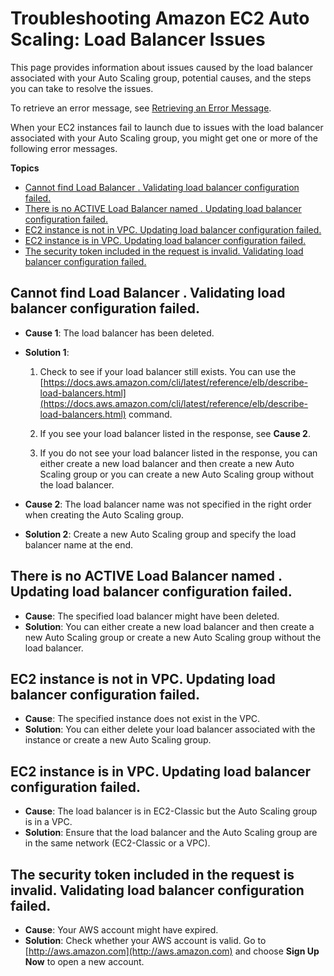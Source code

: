 # Troubleshooting Amazon EC2 Auto Scaling: Load Balancer Issues<a name="ts-as-loadbalancer"></a>

This page provides information about issues caused by the load balancer associated with your Auto Scaling group, potential causes, and the steps you can take to resolve the issues\.

To retrieve an error message, see [Retrieving an Error Message](CHAP_Troubleshooting.md#RetrievingErrors)\.

When your EC2 instances fail to launch due to issues with the load balancer associated with your Auto Scaling group, you might get one or more of the following error messages\.

**Topics**
+ [Cannot find Load Balancer <your launch environment>\. Validating load balancer configuration failed\.](#ts-as-loadbalancer-1)
+ [There is no ACTIVE Load Balancer named <load balancer name>\. Updating load balancer configuration failed\.](#ts-as-loadbalancer-2)
+ [EC2 instance <instance ID> is not in VPC\. Updating load balancer configuration failed\.](#ts-as-loadbalancer-3)
+ [EC2 instance <instance ID> is in VPC\. Updating load balancer configuration failed\.](#ts-as-loadbalancer-5)
+ [The security token included in the request is invalid\. Validating load balancer configuration failed\.](#ts-as-loadbalancer-4)

## Cannot find Load Balancer <your launch environment>\. Validating load balancer configuration failed\.<a name="ts-as-loadbalancer-1"></a>
+ **Cause 1**: The load balancer has been deleted\.
+ **Solution 1**:

  1. Check to see if your load balancer still exists\. You can use the [https://docs.aws.amazon.com/cli/latest/reference/elb/describe-load-balancers.html](https://docs.aws.amazon.com/cli/latest/reference/elb/describe-load-balancers.html) command\.

  1. If you see your load balancer listed in the response, see **Cause 2**\.

  1. If you do not see your load balancer listed in the response, you can either create a new load balancer and then create a new Auto Scaling group or you can create a new Auto Scaling group without the load balancer\.
+ **Cause 2**: The load balancer name was not specified in the right order when creating the Auto Scaling group\.
+ **Solution 2**: Create a new Auto Scaling group and specify the load balancer name at the end\.

## There is no ACTIVE Load Balancer named <load balancer name>\. Updating load balancer configuration failed\.<a name="ts-as-loadbalancer-2"></a>
+ **Cause**: The specified load balancer might have been deleted\.
+ **Solution**: You can either create a new load balancer and then create a new Auto Scaling group or create a new Auto Scaling group without the load balancer\. 

## EC2 instance <instance ID> is not in VPC\. Updating load balancer configuration failed\.<a name="ts-as-loadbalancer-3"></a>
+ **Cause**: The specified instance does not exist in the VPC\.
+ **Solution**: You can either delete your load balancer associated with the instance or create a new Auto Scaling group\.

## EC2 instance <instance ID> is in VPC\. Updating load balancer configuration failed\.<a name="ts-as-loadbalancer-5"></a>
+ **Cause**: The load balancer is in EC2\-Classic but the Auto Scaling group is in a VPC\.
+ **Solution**: Ensure that the load balancer and the Auto Scaling group are in the same network \(EC2\-Classic or a VPC\)\.

## The security token included in the request is invalid\. Validating load balancer configuration failed\.<a name="ts-as-loadbalancer-4"></a>
+ **Cause**: Your AWS account might have expired\.
+ **Solution**: Check whether your AWS account is valid\. Go to [http://aws.amazon.com](http://aws.amazon.com) and choose **Sign Up Now** to open a new account\.